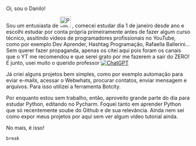 Oi, sou o Danilo!

Sou um entusiasta de <img src="https://upload.wikimedia.org/wikipedia/commons/c/c3/Python-logo-notext.svg" alt="Python Logo" width="30" height="30">
, comecei estudar dia 1 de janeiro desde ano e escolhi estudar por conta própria primeiramente antes de fazer algum curso técnico, assitindo videos de programadores profissionais no YouTube, como por exemplo Dev Aprender, Hashtag Programação, Rafaella Ballerini... Sem querer fazer propaganda, apenas os citei aqui pois foram os canais que o YT me recomendou e que serei grato por me fazerem a sair do ZERO! E junto, usei muito o querido professor [![ChatGPT](https://img.shields.io/badge/ChatGPT-blue?style=flat&logo=chatbot&logoColor=white)](https://www.openai.com/)

Já criei alguns projetos bem simples, como por exemplo automação para eviar e-mails, acessar o Webwhats, procurar contatos, enviar mensagem e arquivos. Para isso utilizei a ferramenta Botcity.

Por enquanto estou sem trabalho, então, aproveito grande parte do dia para estudar Python, editando no Pycharm. Foquei tanto em aprender Python
que só recentemente soube do Github e de sua relevância. Ainda nem sei como expor meus projetos por aqui sem ver algum vídeo tutorial ainda.

No mais, é isso!



    break




##
